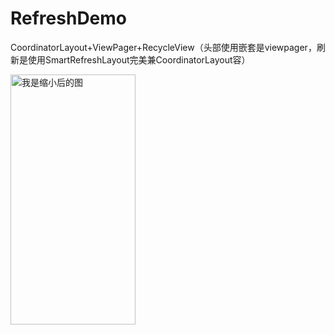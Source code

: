 # RefreshDemo
CoordinatorLayout+ViewPager+RecycleView（头部使用嵌套是viewpager，刷新是使用SmartRefreshLayout完美兼CoordinatorLayout容）


  <img src="https://github.com/SeaMyC/RefreshDemo/tree/master/images/test.gif" width="200" height="400" alt="我是缩小后的图"></img>
